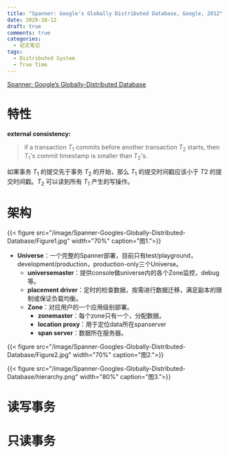 ```yaml
---
title: "Spanner: Google's Globally Distributed Database, Google, 2012"
date: 2020-10-12
draft: true
comments: true
categories:
  - 论文笔记 
tags:
  - Distributed System 
  - True Time 
---
```


[Spanner: Google’s Globally-Distributed Database](https://pdos.csail.mit.edu/6.824/papers/spanner.pdf)

# 特性

**external consistency:** 

> if a transaction $T_1$ commits before another transaction $T_2$ starts, then $T_1$'s commit timestamp is smaller than $T_2$'s.

如果事务 $T_1$ 的提交先于事务 $T_2$ 的开始，那么 $T_1$ 的提交时间戳应该小于 $T2$ 的提交时间戳。$T_2$ 可以读到所有 $T_1$ 产生的写操作。

# 架构

{{< figure src="/image/Spanner-Googles-Globally-Distributed-Database/Figure1.jpg" width="70%" caption="图1.">}}

+ **Universe**：一个完整的Spanner部署，目前只有test/playground，development/production，production-only三个Universe。
  + **universemaster**：提供console做universe内的各个Zone监控，debug等。
  + **placement driver**：定时的检查数据，按需进行数据迁移，满足副本的限制或保证负载均衡。
  + **Zone**：对应用户的一个应用级别部署。
    + **zonemaster**：每个zone只有一个，分配数据。
    + **location proxy**：用于定位data所在spanserver
    + **span server**：数据所在服务器。

{{< figure src="/image/Spanner-Googles-Globally-Distributed-Database/Figure2.jpg" width="70%" caption="图2.">}}

{{< figure src="/image/Spanner-Googles-Globally-Distributed-Database/hierarchy.png" width="80%" caption="图3.">}}

# 读写事务

# 只读事务



